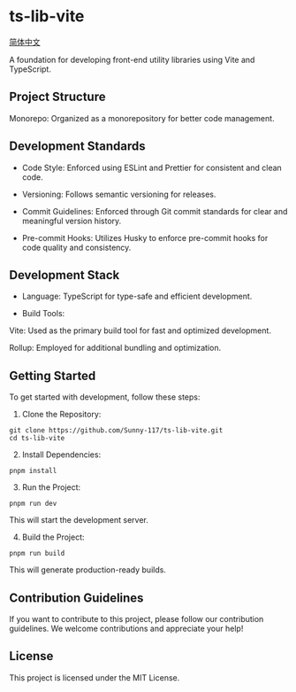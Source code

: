 # ts-lib-vite

[简体中文](./README-Zh.md)

A foundation for developing front-end utility libraries using Vite and TypeScript.

## Project Structure

Monorepo: Organized as a monorepository for better code management.

## Development Standards

- Code Style: Enforced using ESLint and Prettier for consistent and clean code.

- Versioning: Follows semantic versioning for releases.

- Commit Guidelines: Enforced through Git commit standards for clear and meaningful version history.

- Pre-commit Hooks: Utilizes Husky to enforce pre-commit hooks for code quality and consistency.

## Development Stack

- Language: TypeScript for type-safe and efficient development.

- Build Tools:

Vite: Used as the primary build tool for fast and optimized development.

Rollup: Employed for additional bundling and optimization.

## Getting Started

To get started with development, follow these steps:

1. Clone the Repository:

```shell
git clone https://github.com/Sunny-117/ts-lib-vite.git
cd ts-lib-vite
```

2. Install Dependencies:

```shell
pnpm install
```

3. Run the Project:

```shell
pnpm run dev
```

This will start the development server.

4. Build the Project:

```shell
pnpm run build
```

This will generate production-ready builds.

## Contribution Guidelines

If you want to contribute to this project, please follow our contribution guidelines. We welcome contributions and appreciate your help!

## License

This project is licensed under the MIT License.
